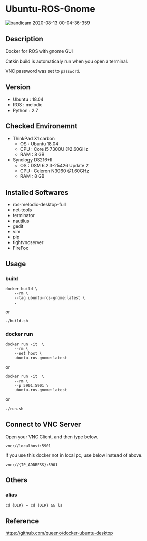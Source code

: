 # Ubuntu-ROS-Gnome

![bandicam 2020-08-13 00-04-36-359](https://user-images.githubusercontent.com/45775392/90031889-b8e16200-dcf8-11ea-8ef1-66bac61906b2.jpg)

## Description

Docker for ROS with gnome GUI

Catkin build is automaticaly run when you open a terminal.

VNC password was set to `password`.

## Version

- Ubuntu : 18.04
- ROS : melodic
- Python : 2.7

## Checked Environemnt
- ThinkPad X1 carbon
    - OS : Ubuntu 18.04
    - CPU : Core i5 7300U @2.60GHz
    - RAM : 8 GB
- Synology DS216+II
    - OS : DSM 6.2.3-25426 Update 2
    - CPU : Celeron N3060 @1.60GHz
    - RAM : 8 GB

## Installed Softwares

- ros-melodic-desktop-full
- net-tools
- terminator
- nautilus
- gedit
- vim
- pip
- tightvncserver
- FireFox


## Usage

### build

```
docker build \
    --rm \
    --tag ubuntu-ros-gnome:latest \
    .
```

or

```
./build.sh
```



### docker run

```
docker run -it  \
    --rm \
    --net host \
    ubuntu-ros-gnome:latest
```

or

```
docker run -it  \
    --rm \
    --p 5901:5901 \
    ubuntu-ros-gnome:latest
```

or

```
./run.sh
```



## Connect to VNC Server

Open your VNC Client, and then type below.

```
vnc://localhost:5901
```



If you use this docker not in local pc, use below instead of above.

```
vnc://{IP_ADDRESS}:5901
```



## Others

### alias

```
cd {DIR} = cd {DIR} && ls 
```



## Reference

https://github.com/queeno/docker-ubuntu-desktop

